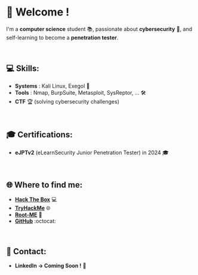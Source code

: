 # 👋 Welcome !

I'm a **computer science** student 📚, passionate about **cybersecurity** 🔐, and self-learning to become a **penetration tester**.

<br>

## 💻 Skills:
- **Systems** : Kali Linux, Exegol 🔱
- **Tools** : Nmap, BurpSuite, Metasploit, SysReptor, ... 🛠️
- **CTF** 🏆 (solving cybersecurity challenges) 

<br>

## 🎓 Certifications:
- **eJPTv2** (eLearnSecurity Junior Penetration Tester) in 2024 🎓

<br>

## 🌐 Where to find me:
- **[Hack The Box](https://app.hackthebox.com/profile/356950)** 💻
- **[TryHackMe](https://tryhackme.com/r/p/baptist3)** 🌐
- **[Root-ME](https://www.root-me.org/baptist3)** 🏅
- **[GitHub](https://github.com/baptist3-ng)** :octocat:

<br>

## 📩 Contact:
- **LinkedIn -> Coming Soon !** 🔗

